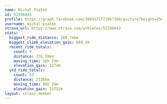 ```yaml
---
name: Michał Piątek
id: 51596843
profile: https://graph.facebook.com/3089571771067360/picture?height=256&width=256
username: michal-piatek
strava_url: https://www.strava.com/athletes/51596843
stats:
  biggest_ride_distance: 109.74km
  biggest_climb_elevation_gain: 669.2m
  recent_ride_totals:
    count: 9
    distance: 376.59km
    moving_time: 16h 29m
    elevation_gain: 1274m
  ytd_ride_totals:
    count: 53
    distance: 2138km
    moving_time: 96h 29m
    elevation_gain: 15752m
layout: strava_member
--- 
```

